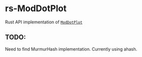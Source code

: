 # rs-ModDotPlot
Rust API implementation of [`ModDotPlot`](https://github.com/marbl/ModDotPlot)

## TODO:
Need to find MurmurHash implementation. Currently using ahash.

